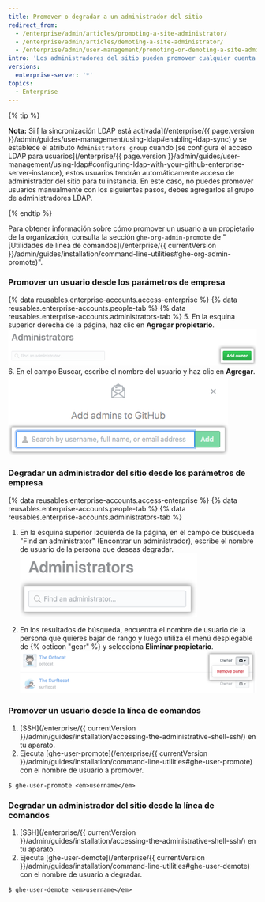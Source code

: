 ```yaml
---
title: Promover o degradar a un administrador del sitio
redirect_from:
  - /enterprise/admin/articles/promoting-a-site-administrator/
  - /enterprise/admin/articles/demoting-a-site-administrator/
  - /enterprise/admin/user-management/promoting-or-demoting-a-site-administrator
intro: 'Los administradores del sitio pueden promover cualquier cuenta de usuarios normales a un administrador del sitio, así como degradar a otros administradores del sitio a usuarios normales.'
versions:
  enterprise-server: '*'
topics:
  - Enterprise
---
```


{% tip %}

**Nota:** Si [ la sincronización LDAP está activada](/enterprise/{{ page.version }}/admin/guides/user-management/using-ldap#enabling-ldap-sync) y se establece el atributo `Administrators group` cuando [se configura el acceso LDAP para usuarios](/enterprise/{{ page.version }}/admin/guides/user-management/using-ldap#configuring-ldap-with-your-github-enterprise-server-instance), estos usuarios tendrán automáticamente acceso de administrador del sitio para tu instancia. En este caso, no puedes promover usuarios manualmente con los siguientes pasos, debes agregarlos al grupo de administradores LDAP.

{% endtip %}

Para obtener información sobre cómo promover un usuario a un propietario de la organización, consulta la sección `ghe-org-admin-promote` de "[Utilidades de línea de comandos](/enterprise/{{ currentVersion }}/admin/guides/installation/command-line-utilities#ghe-org-admin-promote)".

### Promover un usuario desde los parámetros de empresa

{% data reusables.enterprise-accounts.access-enterprise %}
{% data reusables.enterprise-accounts.people-tab %}
{% data reusables.enterprise-accounts.administrators-tab %}
5. En la esquina superior derecha de la página, haz clic en **Agregar propietario**. ![Botón para agregar un administrador](/assets/images/help/business-accounts/business-account-add-admin-button.png)
6. En el campo Buscar, escribe el nombre del usuario y haz clic en **Agregar**. ![Campo de búsqueda para agregar un administrador](/assets/images/help/business-accounts/business-account-search-to-add-admin.png)

### Degradar un administrador del sitio desde los parámetros de empresa

{% data reusables.enterprise-accounts.access-enterprise %}
{% data reusables.enterprise-accounts.people-tab %}
{% data reusables.enterprise-accounts.administrators-tab %}
1. En la esquina superior izquierda de la página, en el campo de búsqueda "Find an administrator" (Encontrar un administrador), escribe el nombre de usuario de la persona que deseas degradar. ![Campo de búsqueda para encontrar un administrador](/assets/images/help/business-accounts/business-account-search-for-admin.png)

1. En los resultados de búsqueda, encuentra el nombre de usuario de la persona que quieres bajar de rango y luego utiliza el menú desplegable de {% octicon "gear" %} y selecciona **Eliminar propietario**. ![Eliminar de la opción de empresa](/assets/images/help/business-accounts/demote-admin-button.png)

### Promover un usuario desde la línea de comandos

1. [SSH](/enterprise/{{ currentVersion }}/admin/guides/installation/accessing-the-administrative-shell-ssh/) en tu aparato.
2. Ejecuta [ghe-user-promote](/enterprise/{{ currentVersion }}/admin/guides/installation/command-line-utilities#ghe-user-promote) con el nombre de usuario a promover.
  ```shell
  $ ghe-user-promote <em>username</em>
  ```

### Degradar un administrador del sitio desde la línea de comandos

1. [SSH](/enterprise/{{ currentVersion }}/admin/guides/installation/accessing-the-administrative-shell-ssh/) en tu aparato.
2. Ejecuta [ghe-user-demote](/enterprise/{{ currentVersion }}/admin/guides/installation/command-line-utilities#ghe-user-demote) con el nombre de usuario a degradar.
  ```shell
  $ ghe-user-demote <em>username</em>
  ```
